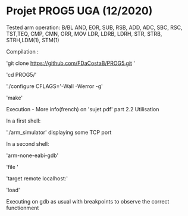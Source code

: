 # Projet PROG5 UGA (12/2020)

Tested arm operation:
B/BL
AND, EOR, SUB, RSB, ADD, ADC, SBC, RSC, TST,TEQ, CMP, CMN, ORR, MOV
LDR, LDRB, LDRH, STR, STRB, STRH,LDM(1), STM(1)

Compilation :

'git clone https://github.com/FDaCostaB/PROG5.git '

'cd PROG5/'

'./configure CFLAGS='-Wall -Werror -g' 

'make'

Execution - More info(french) on 'sujet.pdf' part 2.2 Utilisation

In a first shell:

'./arm_simulator' displaying some TCP port

In a second shell:

'arm-none-eabi-gdb'

'file <path of a arm script>'
  
'target remote localhost:<port given by the simulator>'
  
'load'

Executing on gdb as usual with breakpoints to observe the correct functionment
